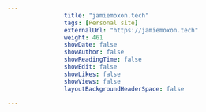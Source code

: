---
                title: "jamiemoxon.tech"
                tags: [Personal site]
                externalUrl: "https://jamiemoxon.tech"
                weight: 461
                showDate: false
                showAuthor: false
                showReadingTime: false
                showEdit: false
                showLikes: false
                showViews: false
                layoutBackgroundHeaderSpace: false
                ---
